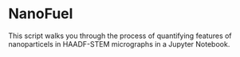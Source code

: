 # NanoFuel
This script walks you through the process of quantifying features of nanoparticels in HAADF-STEM micrographs in a Jupyter Notebook. 
